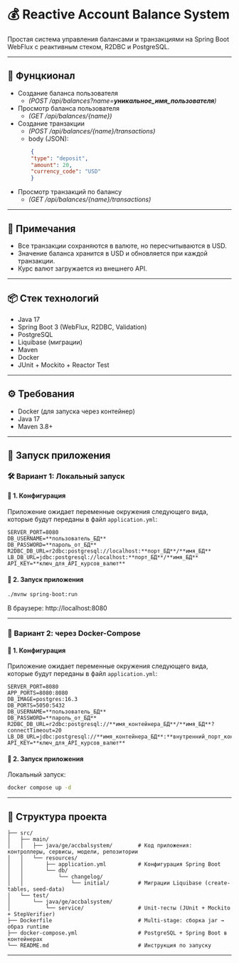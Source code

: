 # 💰 Reactive Account Balance System

Простая система управления балансами и транзакциями на Spring Boot WebFlux с реактивным стеком, R2DBC и PostgreSQL.

---

## 🚀 Фунцкионал

* Создание баланса пользователя
  - *(POST /api/balances?name=**уникальное_имя_пользователя**)*
* Просмотр баланса пользователя
  - *(GET /api/balances/{name})*
* Создание транзакции
  - *(POST /api/balances/{name}/transactions)*
  - body (JSON):
  ```json
      {
      "type": "deposit",
      "amount": 20,
      "currency_code": "USD"
      }
  ```
* Просмотр транзакций по балансу
  - *(GET /api/balances/{name}/transactions)*

---

## 🧠 Примечания
* Все транзакции сохраняются в валюте, но пересчитываются в USD.
* Значение баланса хранится в USD и обновляется при каждой транзакции.
* Курс валют загружается из внешнего API.

---

## 📦 Стек технологий

- Java 17
- Spring Boot 3 (WebFlux, R2DBC, Validation)
- PostgreSQL
- Liquibase (миграции)
- Maven
- Docker
- JUnit + Mockito + Reactor Test

---

## ⚙️ Требования

- Docker (для запуска через контейнер)
- Java 17
- Maven 3.8+

---

## 🚀 Запуск приложения

### 🛠️ Вариант 1: Локальный запуск

#### 🔧 1. Конфигурация

Приложение ожидает переменные окружения следующего вида, которые будут переданы в файл `application.yml`:

```.env
SERVER_PORT=8080
DB_USERNAME=**пользователь_БД**
DB_PASSWORD=**пароль_от_БД**
R2DBC_DB_URL=r2dbc:postgresql://localhost:**порт_БД**/**имя_БД**
LB_DB_URL=jdbc:postgresql://localhost:**порт_БД**/**имя_БД**
API_KEY=**ключ_для_API_курсов_валют**
```


#### 🏃 2. Запуск приложения

```bash
./mvnw spring-boot:run
```

В браузере: http\://localhost:8080

---

### 🐳 Вариант 2: через Docker-Compose

#### 🔧 1. Конфигурация

Приложение ожидает переменные окружения следующего вида, которые будут переданы в файл `application.yml`:

```.env
SERVER_PORT=8080
APP_PORTS=8080:8080
DB_IMAGE=postgres:16.3
DB_PORTS=5050:5432
DB_USERNAME=**пользователь_БД**
DB_PASSWORD=**пароль_от_БД**
R2DBC_DB_URL=r2dbc:postgresql://**имя_контейнера_БД**/**имя_БД**?connectTimeout=20
LB_DB_URL=jdbc:postgresql://**имя_контейнера_БД**:**внутренний_порт_контейнера_БД**/**имя_БД**
API_KEY=**ключ_для_API_курсов_валют**
```


#### 🏃 2. Запуск приложения

Локальный запуск:

```bash
docker compose up -d   
```

---

## 🧱 Структура проекта

```
├── src/
│   ├── main/
│   │   ├── java/ge/accbalsystem/        # Код приложения: контроллеры, сервисы, модели, репозитории
│   │   └── resources/
│   │       ├── application.yml          # Конфигурация Spring Boot
│   │       └── db/
│   │           └── changelog/
│   │               └── initial/         # Миграции Liquibase (create-tables, seed-data)
│   └── test/
│       └── java/ge/accbalsystem/
│           └── service/                 # Unit-тесты (JUnit + Mockito + StepVerifier)
├── Dockerfile                           # Multi-stage: сборка jar → образ runtime
├── docker-compose.yml                   # PostgreSQL + Spring Boot в контейнерах
└── README.md                            # Инструкция по запуску
```

---
